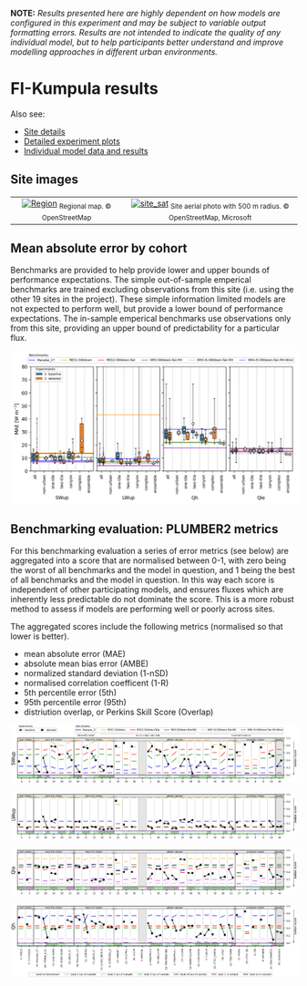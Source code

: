 

**NOTE:** *Results presented here are highly dependent on how models are configured in this experiment and may be subject to variable output formatting errors. Results are not intended to indicate the quality of any individual model, but to help participants better understand and improve modelling approaches in different urban environments.*



# FI-Kumpula results

Also see:

- [Site details](https://urban-plumber.github.io/FI-Kumpula/)
- [Detailed experiment plots](../detailed/index.md)
- [Individual model data and results](../index.md#model-data)

## Site images

|                                             |                                             |    
|:-------------------------------------------:|:-------------------------------------------:|
| [![Region](https://urban-plumber.github.io/FI-Kumpula/images/FI-Kumpula_region_map.jpg)](https://urban-plumber.github.io/FI-Kumpula/images/FI-Kumpula_region_map.jpg)  <sub>Regional map. © OpenStreetMap</sub>    | [![site_sat](https://urban-plumber.github.io/FI-Kumpula/images/FI-Kumpula_site_sat.jpg)](https://urban-plumber.github.io/FI-Kumpula/images/FI-Kumpula_site_sat.jpg) <sub>Site aerial photo with 500 m radius. © OpenStreetMap, Microsoft</sub>    |

## Mean absolute error by cohort

Benchmarks are provided to help provide lower and upper bounds of performance expectations. The simple out-of-sample emperical benchmarks are trained excluding observations from this site (i.e. using the other 19 sites in the project). These simple information limited models are not expected to perform well, but provide a lower bound of performance expectations. The in-sample emperical benchmarks use observations only from this site, providing an upper bound of predictability for a particular flux.

[![FI-Kumpula_phase2_MAE_boxplot_v0-9.png](FI-Kumpula_phase2_MAE_boxplot_v0-9.png)](FI-Kumpula_phase2_MAE_boxplot_v0-9.png)

## Benchmarking evaluation: PLUMBER2 metrics

For this benchmarking evaluation a series of error metrics (see below) are aggregated into a score that are normalised between 0-1, with zero being the worst of all benchmarks and the model in question, and 1 being the best of all benchmarks and the model in question. In this way each score is independent of other participating models, and ensures fluxes which are inherently less predictable do not dominate the score. This is a more robust method to assess if models are performing well or poorly across sites.

The aggregated scores include the following metrics (normalised so that lower is better).

 - mean absolute error (MAE)
 - absolute mean bias error (AMBE)
 - normalized standard deviation (1-nSD)
 - normalised correlation coefficent (1-R)
 - 5th percentile error (5th)
 - 95th percentile error (95th)
 - distriution overlap, or Perkins Skill Score (Overlap)

[![FI-Kumpula_phase2_PLUMBER2_quant_SWup_v0-9.png](FI-Kumpula_phase2_PLUMBER2_quant_SWup_v0-9.png)](FI-Kumpula_phase2_PLUMBER2_quant_SWup_v0-9.png)

[![FI-Kumpula_phase2_PLUMBER2_quant_LWup_v0-9.png](FI-Kumpula_phase2_PLUMBER2_quant_LWup_v0-9.png)](FI-Kumpula_phase2_PLUMBER2_quant_LWup_v0-9.png)

[![FI-Kumpula_phase2_PLUMBER2_quant_Qle_v0-9.png](FI-Kumpula_phase2_PLUMBER2_quant_Qle_v0-9.png)](FI-Kumpula_phase2_PLUMBER2_quant_Qle_v0-9.png)

[![FI-Kumpula_phase2_PLUMBER2_quant_Qh_v0-9.png](FI-Kumpula_phase2_PLUMBER2_quant_Qh_v0-9.png)](FI-Kumpula_phase2_PLUMBER2_quant_Qh_v0-9.png)


